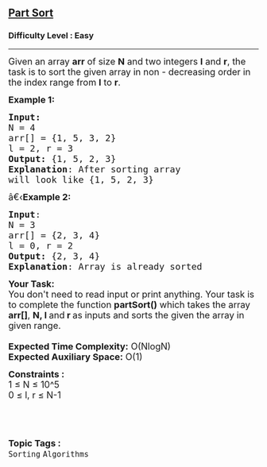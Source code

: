 <h2><a href="https://www.geeksforgeeks.org/problems/part-sort2851/1?page=2&difficulty=Basic&sortBy=submissions">Part Sort</a></h2><h3>Difficulty Level : Easy</h3><hr><div class="problems_problem_content__Xm_eO"><p><span style="font-size: 18px;">Given an array <strong>arr</strong> of size <strong>N</strong> and two integers <strong>l</strong> and <strong>r</strong>, the task is to sort the given array in non - decreasing order in the index range from <strong>l</strong> to <strong>r</strong>.</span></p>
<p><span style="font-size: 18px;"><strong>Example 1:</strong> </span></p>
<pre><span style="font-size: 18px;"><strong>Input:
</strong>N = 4<span style="font-size: 18px;">
arr[] = {1, 5, 3, 2}
l = 2, r = 3
</span><span style="font-size: 18px;"><strong>Output:</strong> {1, 5, 2, 3}
<strong>Explanation</strong>: After sorting array
will look like {1, 5, 2, 3}</span> </span>
</pre>
<p><span style="font-size: 18px;"><span style="font-size: 18px;">â€‹<strong>Example 2:</strong> </span></span></p>
<pre><span style="font-size: 18px;"><span style="font-size: 18px;"><strong>Input</strong>: </span></span><span style="font-size: 18px;"><span style="font-size: 18px;"><span style="font-size: 18px;">
N = 3
arr[] = {2, 3, 4}
l = 0, r = 2
<strong>Output:</strong> {2, 3, 4}
<strong>Explanation</strong>: Array is already sorted</span></span></span>
</pre>
<p><span style="font-size: 18px;"><span style="font-size: 18px;"><span style="font-size: 18px;"><strong>Your Task:&nbsp;&nbsp;</strong><br>You don't need to read input or print anything. Your task is to complete the function <strong>partSort()</strong>&nbsp;which takes the array <strong>arr[]</strong>, <strong>N, l </strong>and<strong> r</strong><strong> </strong>as inputs and sorts the given the array in given range.<br><br><strong>Expected Time Complexity:</strong> O(NlogN)<br><strong>Expected Auxiliary Space:</strong> O(1)</span></span></span></p>
<p><span style="font-size: 18px;"><strong>Constraints :</strong><br>1 ≤ N ≤ 10^5<br>0 ≤ l, r ≤ N-1</span></p>
<p>&nbsp;</p></div><br><p><span style=font-size:18px><strong>Topic Tags : </strong><br><code>Sorting</code>&nbsp;<code>Algorithms</code>&nbsp;